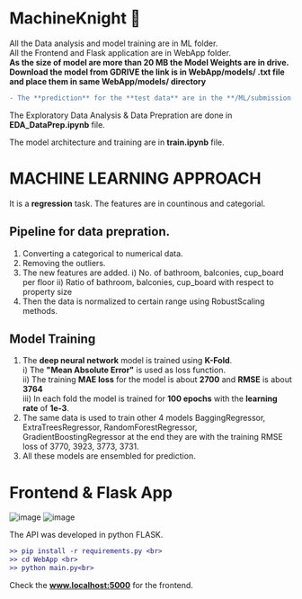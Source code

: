 # MachineKnight 🤖

All the Data analysis and model training are in ML folder. <br>
All the Frontend and Flask application are in WebApp folder.<br>
**As the size of model are more than 20 MB the Model Weights are in drive. Download the model from GDRIVE the link is in WebApp/models/ .txt file and place them in same WebApp/models/ directory** <Br>

``` diff
- The **prediction** for the **test data** are in the **/ML/submission.csv**. 
```

The Exploratory Data Analysis & Data Prepration are done in **EDA_DataPrep.ipynb** file.<br>

The model architecture and training are in **train.ipynb** file.


# MACHINE LEARNING APPROACH
It is a **regression** task. The features are in countinous and categorial.

## Pipeline for data prepration.
1. Converting a categorical to numerical data.
2. Removing the outliers.
3. The new features are added.
    i) No. of bathroom, balconies, cup_board per floor
    ii) Ratio of bathroom, balconies, cup_board with respect to property size
4. Then the data is normalized to certain range using RobustScaling methods.

## Model Training
1. The **deep neural network** model is trained using **K-Fold**.<br>
    i)  The **"Mean Absolute Error"** is used as loss function.<br>
    ii) The training **MAE loss** for the model is about **2700** and **RMSE** is about **3764**<br>
    iii) In each fold the model is trained for **100 epochs** with the **learning rate** of **1e-3**.<br>
2. The same data is used to train other 4 models BaggingRegressor, ExtraTreesRegressor, RandomForestRegressor, GradientBoostingRegressor at the end they are with the training RMSE loss of 3770, 3923, 3773, 3731.
3. All these models are ensembled for prediction.

# Frontend & Flask App
![image](https://user-images.githubusercontent.com/65153292/188326798-d6039c1c-2d37-4123-b277-4792807b6a69.png)
![image](https://user-images.githubusercontent.com/65153292/188326833-c7a8839c-2c46-49b1-b340-7e857682472f.png)

The API was developed in python FLASK.<br>

```diff
>> pip install -r requirements.py <br>
>> cd WebApp <br>
>> python main.py<br>
```

Check the **www.localhost:5000** for the frontend.
